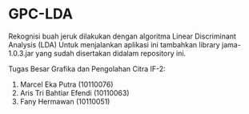 GPC-LDA
=======

Rekognisi buah jeruk dilakukan dengan algoritma Linear Discriminant Analysis (LDA)
Untuk menjalankan aplikasi ini tambahkan library jama-1.0.3.jar yang sudah disertakan didalam repository ini.

Tugas Besar Grafika dan Pengolahan Citra IF-2:
1. Marcel Eka Putra (10110076)
2. Aris Tri Bahtiar Efendi (10110063)
3. Fany Hermawan (10110051)
